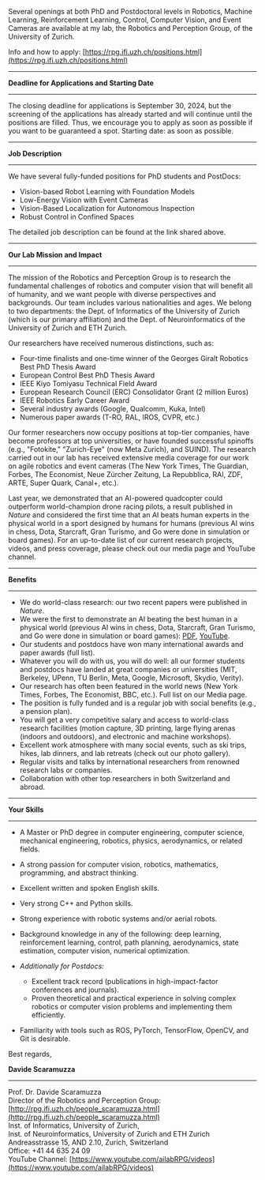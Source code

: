 Several openings at both PhD and Postdoctoral levels in Robotics, Machine Learning, Reinforcement Learning, Control, Computer Vision, and Event Cameras are available at my lab, the Robotics and Perception Group, of the University of Zurich.

Info and how to apply: [https://rpg.ifi.uzh.ch/positions.html](https://rpg.ifi.uzh.ch/positions.html)

**************************
**Deadline for Applications and Starting Date**
**************************
The closing deadline for applications is September 30, 2024, but the screening of the applications has already started and will continue until the positions are filled. Thus, we encourage you to apply as soon as possible if you want to be guaranteed a spot. Starting date: as soon as possible.

**************************
**Job Description**
**************************
We have several fully-funded positions for PhD students and PostDocs:
- Vision-based Robot Learning with Foundation Models
- Low-Energy Vision with Event Cameras
- Vision-Based Localization for Autonomous Inspection
- Robust Control in Confined Spaces

The detailed job description can be found at the link shared above.

**************************
**Our Lab Mission and Impact**
**************************
The mission of the Robotics and Perception Group is to research the fundamental challenges of robotics and computer vision that will benefit all of humanity, and we want people with diverse perspectives and backgrounds. Our team includes various nationalities and ages. We belong to two departments: the Dept. of Informatics of the University of Zurich (which is our primary affiliation) and the Dept. of Neuroinformatics of the University of Zurich and ETH Zurich. 

Our researchers have received numerous distinctions, such as:
- Four-time finalists and one-time winner of the Georges Giralt Robotics Best PhD Thesis Award
- European Control Best PhD Thesis Award
- IEEE Kiyo Tomiyasu Technical Field Award
- European Research Council (ERC) Consolidator Grant (2 million Euros)
- IEEE Robotics Early Career Award
- Several industry awards (Google, Qualcomm, Kuka, Intel)
- Numerous paper awards (T-RO, RAL, IROS, CVPR, etc.)

Our former researchers now occupy positions at top-tier companies, have become professors at top universities, or have founded successful spinoffs (e.g., "Fotokite," "Zurich-Eye" (now Meta Zurich), and SUIND). The research carried out in our lab has received extensive media coverage for our work on agile robotics and event cameras (The New York Times, The Guardian, Forbes, The Economist, Neue Zürcher Zeitung, La Repubblica, RAI, ZDF, ARTE, Super Quark, Canal+, etc.). 

Last year, we demonstrated that an AI-powered quadcopter could outperform world-champion drone racing pilots, a result published in *Nature* and considered the first time that an AI beats human experts in the physical world in a sport designed by humans for humans (previous AI wins in chess, Dota, Starcraft, Gran Turismo, and Go were done in simulation or board games). For an up-to-date list of our current research projects, videos, and press coverage, please check out our media page and YouTube channel.

**************************
**Benefits**
**************************
- We do world-class research: our two recent papers were published in *Nature*.
- We were the first to demonstrate an AI beating the best human in a physical world (previous AI wins in chess, Dota, Starcraft, Gran Turismo, and Go were done in simulation or board games): [PDF](#), [YouTube](#).
- Our students and postdocs have won many international awards and paper awards (full list).
- Whatever you will do with us, you will do well: all our former students and postdocs have landed at great companies or universities (MIT, Berkeley, UPenn, TU Berlin, Meta, Google, Microsoft, Skydio, Verity).
- Our research has often been featured in the world news (New York Times, Forbes, The Economist, BBC, etc.). Full list on our Media page.
- The position is fully funded and is a regular job with social benefits (e.g., a pension plan).
- You will get a very competitive salary and access to world-class research facilities (motion capture, 3D printing, large flying arenas (indoors and outdoors), and electronic and machine workshops).
- Excellent work atmosphere with many social events, such as ski trips, hikes, lab dinners, and lab retreats (check out our photo gallery).
- Regular visits and talks by international researchers from renowned research labs or companies.
- Collaboration with other top researchers in both Switzerland and abroad.

**************************
**Your Skills**
**************************
- A Master or PhD degree in computer engineering, computer science, mechanical engineering, robotics, physics, aerodynamics, or related fields.
- A strong passion for computer vision, robotics, mathematics, programming, and abstract thinking.
- Excellent written and spoken English skills.
- Very strong C++ and Python skills.
- Strong experience with robotic systems and/or aerial robots.
- Background knowledge in any of the following: deep learning, reinforcement learning, control, path planning, aerodynamics, state estimation, computer vision, numerical optimization.
- *Additionally for Postdocs:*
  - Excellent track record (publications in high-impact-factor conferences and journals).
  - Proven theoretical and practical experience in solving complex robotics or computer vision problems and implementing them efficiently.

- Familiarity with tools such as ROS, PyTorch, TensorFlow, OpenCV, and Git is desirable.

Best regards,

**Davide Scaramuzza**

---

Prof. Dr. Davide Scaramuzza  
Director of the Robotics and Perception Group: [http://rpg.ifi.uzh.ch/people_scaramuzza.html](http://rpg.ifi.uzh.ch/people_scaramuzza.html)  
Inst. of Informatics, University of Zurich,  
Inst. of Neuroinformatics, University of Zurich and ETH Zurich  
Andreasstrasse 15, AND 2.10, Zurich, Switzerland  
Office: +41 44 635 24 09  
YouTube Channel: [https://www.youtube.com/ailabRPG/videos](https://www.youtube.com/ailabRPG/videos)
